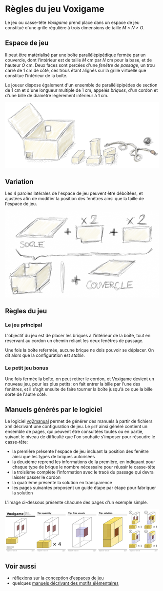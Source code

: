 # Règles du jeu Voxigame

Le jeu ou casse-tête *Voxigame* prend place dans un espace de jeu constitué d'une grille régulière à trois dimensions de taille *M × N × O*.

## Espace de jeu 

Il peut être matérialisé par une boîte parallélépipédique fermée par un couvercle, dont l'intérieur est de taille *M* cm par *N* cm pour la base, et de hauteur *O* cm. Deux faces sont percées d'une *fenêtre de passage*, un trou carré de 1 cm de côté, ces trous étant alignés sur la grille virtuelle que constitue l'intérieur de la boîte.

Le joueur dispose également d'un ensemble de parallélépipèdes de section de 1 cm et d'une longueur multiple de 1 cm, appelés *briques*, d'un cordon et d'une bille de diamètre légèrement inférieur à 1 cm. 

![le matériel de Voxigame](./jeu.png)

## Variation

Les 4 paroies latérales de l'espace de jeu peuvent être déboîtées, et ajustées afin de modifier la position des fenêtres ainsi que la taille de l'espace de jeu.

![variation de l'espace de jeu](./variante.png)

## Règles du jeu

### Le jeu principal
L'objectif du jeu est de placer les briques à l'intérieur de la boîte, tout en réservant au cordon un chemin reliant les deux fenêtres de passage.

Une fois la boîte refermée, aucune brique ne dois pouvoir se déplacer. On dit alors que la configuration est *stable*.

### Le petit jeu bonus

Une fois fermée la boîte, on peut retirer le cordon, et Voxigame devient un nouveau jeu, pour les plus petits: on fait entrer la bille par l'une des fenêtres, et il s'agit ensuite de faire tourner la boîte jusqu'à ce que la bille sorte de l'autre côté.

## Manuels générés par le logiciel

Le logiciel [vg2manual](../src/tools/vg2manual.cxx) permet de générer des manuels à partir de fichiers xml décrivant une configuration de jeu. Le ```pdf``` ainsi généré contient un ensemble de pages, qui peuvent être consultées toutes ou en partie, suivant le niveau de difficulté que l'on souhaite s'imposer pour résoudre le casse-tête:

* la première présente l'espace de jeu incluant la position des fenêtre ainsi que les types de briques autorisées
* la deuxième reprend les informations de la première, en indiquant pour chaque type de brique le nombre nécessaire pour réussir le casse-tête
* la troisième complète l'information avec le tracé du passage qui devra laisser passer le cordon
* la quatrième présente la solution en transparence
* les pages suivantes proposent un guide étape par étape pour fabriquer la solution

L'image ci-dessous présente chacune des pages d'un exemple simple.


![les pages du manuel du tunnel](./tunnel.jpg)

## Voir aussi

* réflexions sur la [conception d'espaces de jeu](./conception-fr.md)
* quelques [manuels décrivant des motifs élémentaires](https://github.com/jmtrivial/voxigame/releases/tag/first-export)